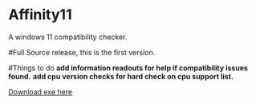 # Affinity11
A windows 11 compatibility checker.

#Full Source release, this is the first version.

#Things to do
**add information readouts for help if compatibility issues found.**
**add cpu version checks for hard check on cpu support list.**

[Download exe here](https://github.com/mag-nif-i-cent/Affinity11/raw/master/Affinity11.exe)
